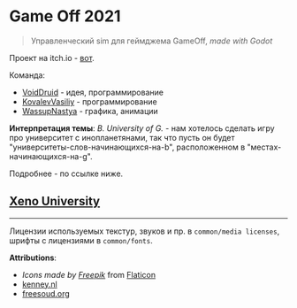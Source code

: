 # Game Off 2021

> Управленческий sim для геймджема GameOff, *made with Godot*

Проект на itch.io -  [вот]().

Команда:

- [VoidDruid](https://github.com/VoidDruid) - идея, программирование
- [KovalevVasiliy](https://github.com/KovalevVasiliy) - программирование
- [WassupNastya](https://github.com/WassupNastya) - графика, анимации

**Интерпретация темы**: *B. University of G.* - нам хотелось сделать игру про университет с инопланетянами, так что пусть он будет "университеты-слов-начинающихся-на-b", расположенном в "местах-начинающихся-на-g".

Подробнее - по ссылке ниже.
## **[Xeno University](https://voiddruid.github.io/GameOff2021/)**

---

Лицензии используемых текстур, звуков и пр. в `common/media licenses`, шрифты с лицензиями в `common/fonts`.

**Attributions**:

- *Icons made by [Freepik](https://www.freepik.com)* from [Flaticon](https://www.flaticon.com/)
- [kenney.nl](https://kenney.nl/assets)
- [freesoud.org](https://freesound.org)
